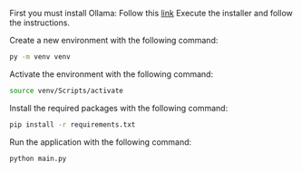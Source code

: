 First you must install Ollama:
Follow this [link](https://ollama.com/download)
Execute the installer and follow the instructions.

Create a new environment with the following command:
```bash
py -m venv venv
```

Activate the environment with the following command:
```bash
source venv/Scripts/activate
```

Install the required packages with the following command:
```bash
pip install -r requirements.txt
```

Run the application with the following command:
```bash
python main.py
```

